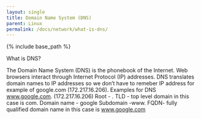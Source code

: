 ```yaml
---
layout: single
title: Domain Name System (DNS) 
parent: Linux
permalink: /docs/network/what-is-dns/
---
```


{% include base_path %}

What is DNS?

The Domain Name System (DNS) is the phonebook of the Internet. Web browsers interact through Internet Protocol (IP) addresses. DNS translates domain names to IP addresses so we don’t have to remeber IP address for example of google.com (172.217.16.206).
Examples for DNS
www.google.com. (172.217.16.206)
Root - .
TLD - top level domain in this case is com.
Domain name - google
Subdomain -www.
FQDN- fully qualified domain name in this case is www.google.com

